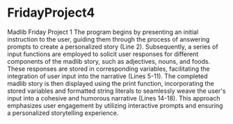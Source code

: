 # FridayProject4
Madlib Friday Project 1
The program begins by presenting an initial instruction to the user, guiding them through the process of answering prompts to create a personalized story (Line 2). Subsequently, a series of input functions are employed to solicit user responses for different components of the madlib story, such as adjectives, nouns, and foods. These responses are stored in corresponding variables, facilitating the integration of user input into the narrative (Lines 5-11). The completed madlib story is then displayed using the print function, incorporating the stored variables and formatted string literals to seamlessly weave the user's input into a cohesive and humorous narrative (Lines 14-18). This approach emphasizes user engagement by utilizing interactive prompts and ensuring a personalized storytelling experience.

